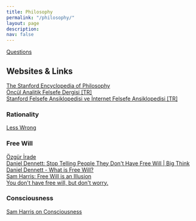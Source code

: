 ```yaml
---
title: Philosophy
permalink: "/philosophy/"
layout: page
description: 
nav: false
---
```


[Questions](https://alpsencer.com/questions)  
## Websites & Links  
[The Stanford Encyclopedia of Philosophy](https://plato.stanford.edu/)  
[Öncül Analitik Felsefe Dergisi [TR]](https://onculanalitikfelsefe.com/)  
[Stanford Felsefe Ansiklopedisi ve İnternet Felsefe Ansiklopedisi [TR]](https://onculanalitikfelsefe.com/kategori/stanford/)  

### Rationality  
[Less Wrong](https://www.lesswrong.com/)  

### Free Will
[Özgür İrade](https://onculanalitikfelsefe.com/etiket/ozgur-irade/)  
[Daniel Dennett: Stop Telling People They Don't Have Free Will | Big Think](https://www.youtube.com/watch?v=vBrSdlOhIx4)  
[Daniel Dennett - What is Free Will?](https://www.youtube.com/watch?v=joCOWaaTj4A)  
[Sam Harris: Free Will is an Illusion](https://www.youtube.com/watch?v=SYq724zHUTw)  
[You don't have free will, but don't worry.](https://www.youtube.com/watch?v=zpU_e3jh_FY)

### Consciousness  
[Sam Harris on Consciousness](https://www.youtube.com/watch?v=Xp9zyeZSwDA) 
